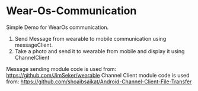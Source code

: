# Wear-Os-Communication
Simple Demo for WearOs communication. 
1. Send Message from wearable to mobile communication using messageClient.
2. Take a photo and send it to wearable from mobile and display it using ChannelClient

Message sending module code is used from: https://github.com/JimSeker/wearable
Channel Client module code is used from: https://github.com/shoaibsaikat/Android-Channel-Client-File-Transfer
